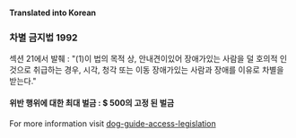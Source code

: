 #### **Translated into Korean**

### 차별 금지법 1992

섹션 21에서 발췌 :
"(1)이 법의 목적 상, 안내견이있어 장애가있는 사람을 덜 호의적 인 것으로 취급하는 경우, 시각, 청각 또는 이동 장애가있는 사람과 장애를 이유로 차별을 받는다."

#### 위반 행위에 대한 최대 벌금 : $ 500의 고정 된 벌금

For more information visit [dog-guide-access-legislation](https://www.bca.org.au/dog-guide-access-legislation/)